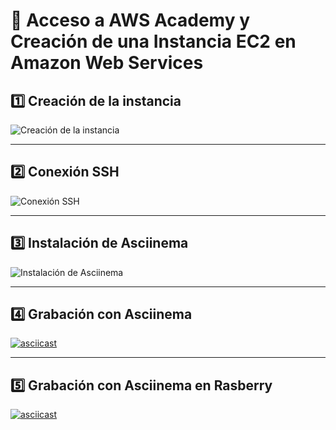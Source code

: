 # 📌 Acceso a AWS Academy y Creación de una Instancia EC2 en Amazon Web Services

## 1️⃣ Creación de la instancia
![Creación de la instancia](https://github.com/user-attachments/assets/0dabd434-065e-42c3-85a7-18f1a85ee993)

---

## 2️⃣ Conexión SSH
![Conexión SSH](https://github.com/user-attachments/assets/2e0450fd-a496-492e-80e0-107224b2fb6d)

---

## 3️⃣ Instalación de Asciinema
![Instalación de Asciinema](https://github.com/user-attachments/assets/75f3b0ca-3d83-4567-81bf-8755621c40a2)

---

## 4️⃣ Grabación con Asciinema
[![asciicast](https://asciinema.org/a/416FWg4V9Z8RHrTxLOjKE8q3Q.svg)](https://asciinema.org/a/416FWg4V9Z8RHrTxLOjKE8q3Q)

---

## 5️⃣ Grabación con Asciinema en Rasberry
[![asciicast](https://asciinema.org/a/y8ezr6WOubkgXvIgk9Ko2IXuR.svg)](https://asciinema.org/a/y8ezr6WOubkgXvIgk9Ko2IXuR)
